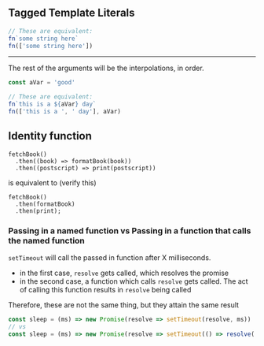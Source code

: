 
## Tagged Template Literals
```js
// These are equivalent:
fn`some string here`
fn(['some string here'])
```
- - -
The rest of the arguments will be the interpolations, in order.
```js
const aVar = 'good'

// These are equivalent:
fn`this is a ${aVar} day`
fn(['this is a ', ' day'], aVar)
```

## Identity function
```
fetchBook()
  .then((book) => formatBook(book))
  .then((postscript) => print(postscript))
```
is equivalent to (verify this)
```
fetchBook()
  .then(formatBook)
  .then(print);
```

### Passing in a named function vs Passing in a function that calls the named function
`setTimeout` will call the passed in function after X milliseconds.
- in the first case, `resolve` gets called, which resolves the promise
- in the second case, a function which calls `resolve` gets called. The act of calling this function results in `resolve` being called

Therefore, these are not the same thing, but they attain the same result

```js
const sleep = (ms) => new Promise(resolve => setTimeout(resolve, ms))
// vs
const sleep = (ms) => new Promise(resolve => setTimeout(() => resolve('foo'), ms))
```
